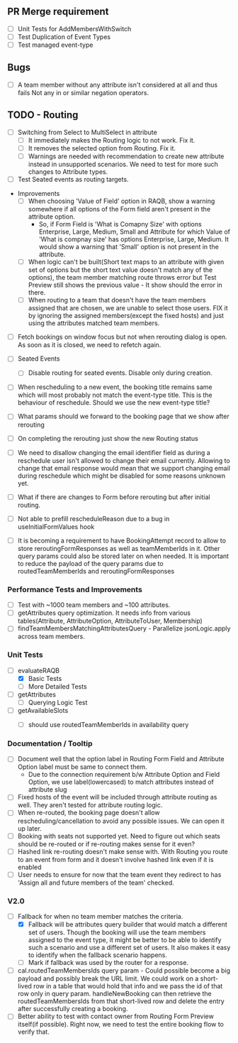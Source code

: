 ## PR Merge requirement
- [ ] Unit Tests for AddMembersWithSwitch
- [ ] Test Duplication of Event Types
- [ ] Test managed event-type

## Bugs
- [ ] A team member without any attribute isn't considered at all and thus fails Not any in or similar negation operators.

## TODO - Routing
- [ ] Switching from Select to MultiSelect in attribute 
    - [ ] It immediately makes the Routing logic to not work. Fix it.
    - [ ] It removes the selected option from Routing. Fix it.
    - [ ] Warnings are needed with recommendation to create new attribute instead in unsupported scenarios. We need to test for more such changes to Attribute types.
- [ ] Test Seated events as routing targets.
- Improvements
    - [ ] When choosing 'Value of Field' option in RAQB, show a warning somewhere if all options of the Form field aren't present in the attribute option.
        - So, if Form Field is 'What is Comapny Size' with options Enterprise, Large, Medium, Small and Attribute for which Value of 'What is compnay size' has options Enterprise, Large, Medium. It would show a warning that 'Small' option is not present in the attribute.
    - [ ] When logic can't be built(Short text maps to an attribute with given set of options but the short text value doesn't match any of the options), the team member matching route throws error but Test Preview still shows the previous value - It show should the error in there.
    - [ ] When routing to a team that doesn't have the team members assigned that are chosen, we are unable to select those users. FIX it by ignoring the assigned members(except the fixed hosts) and just using the attributes matched team members.
- [ ] Fetch bookings on window focus but not when rerouting dialog is open. As soon as it is closed, we need to refetch again.
- [ ] Seated Events
    - [ ] Disable routing for seated events. Disable only during creation.
- [ ] When rescheduling to a new event, the booking title remains same which will most probably not match the event-type title. This is the behaviour of reschedule. Should we use the new event-type title? 
- [ ] What params should we forward to the booking page that we show after rerouting
- [ ] On completing the rerouting just show the new Routing status
- [ ] We need to disallow changing the email identifier field as during a reschedule user isn't allowed to change their email currently. Allowing to change that email response would mean that we support changing email during reschedule which might be disabled for some reasons unknown yet.
- [ ] What if there are changes to Form before rerouting but after initial routing.
- [ ] Not able to prefill rescheduleReason due to a bug in useInitialFormValues hook
- [ ] It is becoming a requirement to have BookingAttempt record to allow to store reroutingFormResponses as well as teamMemberIds in it. Other query params could also be stored later on when needed. It is important to reduce the payload of the query params due to routedTeamMemberIds and reroutingFormResponses


### Performance Tests and Improvements
- [ ] Test with ~1000 team members and ~100 attributes.
- [ ] getAttributes query optimization. It needs info from various tables(Attribute, AttributeOption, AttributeToUser, Membership)
- [ ] findTeamMembersMatchingAttributesQuery - Parallelize jsonLogic.apply across team members.

### Unit Tests
- [ ] evaluateRAQB
    - [x] Basic Tests
    - [ ] More Detailed Tests
- [ ] getAttributes
    - [ ] Querying Logic Test
- [ ] getAvailableSlots 
    - [ ] should use routedTeamMemberIds in availability query


### Documentation / Tooltip
- [ ] Document well that the option label in Routing Form Field and Attribute Option label must be same to connect them.
    - Due to the connection requirement b/w Attribute Option and Field Option, we use label(lowercased) to match attributes instead of attribute slug
- [ ] Fixed hosts of the event will be included through attribute routing as well. They aren't tested for attribute routing logic.
- [ ] When re-routed, the booking page doesn't allow rescheduling/cancellation to avoid any possible issues. We can open it up later.
- [ ] Booking with seats not supported yet. Need to figure out which seats should be re-routed or if re-routing makes sense for it even?
- [ ] Hashed link re-routing doesn't make sense with. With Routing you route to an event from form and it doesn't involve hashed link even if it is enabled
- [ ] User needs to ensure for now that the team event they redirect to has 'Assign all and future members of the team' checked.

### V2.0
- [ ] Fallback for when no team member matches the criteria.
    - [x] Fallback will be attributes query builder that would match a different set of users. Though the booking will use the team members assigned to the event type, it might be better to be able to identify such a scenario and use a different set of users. It also makes it easy to identify when the fallback scenario happens.
    - [ ] Mark if fallback was used by the router for a response. 
- [ ] cal.routedTeamMembersIds query param - Could possible become a big payload and possibly break the URL limit. We could work on a short-lived row in a table that would hold that info and we pass the id of that row only in query param. handleNewBooking can then retrieve the routedTeamMembersIds from that short-lived row and delete the entry after successfully creating a booking.
- [ ] Better ability to test with contact owner from Routing Form Preview itself(if possible). Right now, we need to test the entire booking flow to verify that.